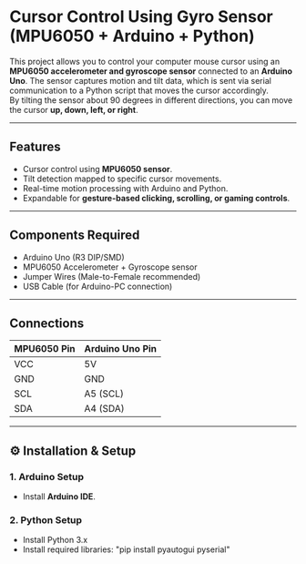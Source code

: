 # Cursor Control Using Gyro Sensor (MPU6050 + Arduino + Python)

This project allows you to control your computer mouse cursor using an **MPU6050 accelerometer and gyroscope sensor** connected to an **Arduino Uno**. The sensor captures motion and tilt data, which is sent via serial communication to a Python script that moves the cursor accordingly.  
By tilting the sensor about 90 degrees in different directions, you can move the cursor **up, down, left, or right**.

---

##  Features
- Cursor control using **MPU6050 sensor**.
- Tilt detection mapped to specific cursor movements.
- Real-time motion processing with Arduino and Python.
- Expandable for **gesture-based clicking, scrolling, or gaming controls**.

---

##  Components Required
- Arduino Uno (R3 DIP/SMD)
- MPU6050 Accelerometer + Gyroscope sensor
- Jumper Wires (Male-to-Female recommended)
- USB Cable (for Arduino-PC connection)
  
---

##  Connections
| MPU6050 Pin | Arduino Uno Pin |
|-------------|-----------------|
| VCC         | 5V              |
| GND         | GND             |
| SCL         | A5 (SCL)        |
| SDA         | A4 (SDA)        |

---

## ⚙️ Installation & Setup
### 1. Arduino Setup
- Install **Arduino IDE**.

### 2. Python Setup
- Install Python 3.x
- Install required libraries:
  "pip install pyautogui pyserial"
